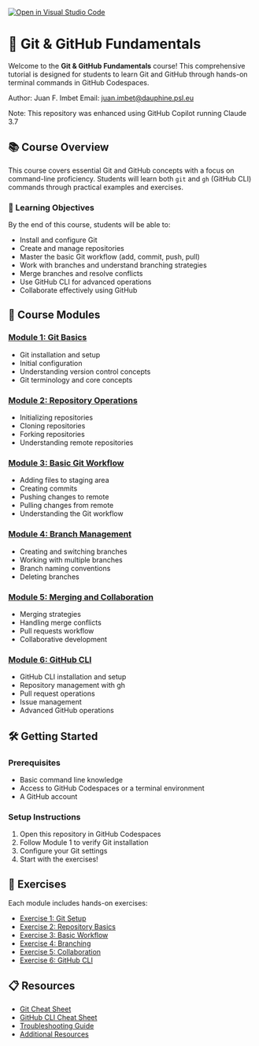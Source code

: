 [![Open in Visual Studio Code](https://classroom.github.com/assets/open-in-vscode-2e0aaae1b6195c2367325f4f02e2d04e9abb55f0b24a779b69b11b9e10269abc.svg)](https://classroom.github.com/online_ide?assignment_repo_id=20503467&assignment_repo_type=AssignmentRepo)
# 🚀 Git & GitHub Fundamentals

Welcome to the **Git & GitHub Fundamentals** course! This comprehensive tutorial is designed for students to learn Git and GitHub through hands-on terminal commands in GitHub Codespaces.

Author: Juan F. Imbet
Email: juan.imbet@dauphine.psl.eu

Note: This repository was enhanced using GitHub Copilot running Claude 3.7

## 📚 Course Overview

This course covers essential Git and GitHub concepts with a focus on command-line proficiency. Students will learn both `git` and `gh` (GitHub CLI) commands through practical examples and exercises.

### 🎯 Learning Objectives

By the end of this course, students will be able to:
- Install and configure Git
- Create and manage repositories
- Master the basic Git workflow (add, commit, push, pull)
- Work with branches and understand branching strategies
- Merge branches and resolve conflicts
- Use GitHub CLI for advanced operations
- Collaborate effectively using GitHub

## 📖 Course Modules

### [Module 1: Git Basics](./slides/01-git-basics.md)
- Git installation and setup
- Initial configuration
- Understanding version control concepts
- Git terminology and core concepts

### [Module 2: Repository Operations](./slides/02-repository-operations.md)
- Initializing repositories
- Cloning repositories
- Forking repositories
- Understanding remote repositories

### [Module 3: Basic Git Workflow](./slides/03-basic-workflow.md)
- Adding files to staging area
- Creating commits
- Pushing changes to remote
- Pulling changes from remote
- Understanding the Git workflow

### [Module 4: Branch Management](./slides/04-branch-management.md)
- Creating and switching branches
- Working with multiple branches
- Branch naming conventions
- Deleting branches

### [Module 5: Merging and Collaboration](./slides/05-merging-collaboration.md)
- Merging strategies
- Handling merge conflicts
- Pull requests workflow
- Collaborative development

### [Module 6: GitHub CLI](./slides/06-github-cli.md)
- GitHub CLI installation and setup
- Repository management with gh
- Pull request operations
- Issue management
- Advanced GitHub operations

## 🛠️ Getting Started

### Prerequisites
- Basic command line knowledge
- Access to GitHub Codespaces or a terminal environment
- A GitHub account

### Setup Instructions
1. Open this repository in GitHub Codespaces
2. Follow Module 1 to verify Git installation
3. Configure your Git settings
4. Start with the exercises!

## 📝 Exercises

Each module includes hands-on exercises:
- [Exercise 1: Git Setup](./exercises/exercise-01.md)
- [Exercise 2: Repository Basics](./exercises/exercise-02.md)
- [Exercise 3: Basic Workflow](./exercises/exercise-03.md)
- [Exercise 4: Branching](./exercises/exercise-04.md)
- [Exercise 5: Collaboration](./exercises/exercise-05.md)
- [Exercise 6: GitHub CLI](./exercises/exercise-06.md)

## 📋 Resources

- [Git Cheat Sheet](./resources/git-cheat-sheet.md)
- [GitHub CLI Cheat Sheet](./resources/gh-cheat-sheet.md)
- [Troubleshooting Guide](./resources/troubleshooting.md)
- [Additional Resources](./resources/additional-resources.md)
